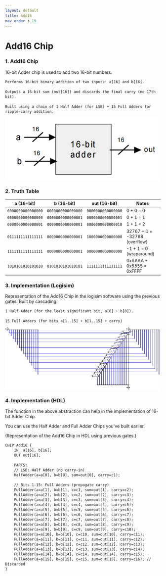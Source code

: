 ```yaml
---
layout: default
title: Add16
nav_order : 19
---
```


# Add16 Chip

### 1. Add16 Chip

16-bit Adder chip is used to add two 16-bit numbers.

    Performs 16-bit binary addition of two inputs: a[16] and b[16].

    Outputs a 16-bit sum (out[16]) and discards the final carry (no 17th bit).

    Built using a chain of 1 Half Adder (for LSB) + 15 Full Adders for ripple-carry addition.

<img src="\images\16add.png" width="500" height="200px"/> 

### 2. Truth Table

| a (16-bit)          | b (16-bit)          | out (16-bit)       | Notes                     |
|---------------------|---------------------|--------------------|---------------------------|
| `0000000000000000`  | `0000000000000000`  | `0000000000000000` | 0 + 0 = 0                 |
| `0000000000000000`  | `0000000000000001`  | `0000000000000001` | 0 + 1 = 1                 |
| `0000000000000001`  | `0000000000000001`  | `0000000000000010` | 1 + 1 = 2                 |
| `0111111111111111`  | `0000000000000001`  | `1000000000000000` | 32767 + 1 = -32768 (overflow) |
| `1111111111111111`  | `0000000000000001`  | `0000000000000000` | -1 + 1 = 0 (wraparound)   |
| `1010101010101010`  | `0101010101010101`  | `1111111111111111` | 0xAAAA + 0x5555 = 0xFFFF  |

### 3. Implementation (Logisim)

Representation of the Add16 Chip in the logisim software using the previous gates.
Built by cascading:

    1 Half Adder (for the least significant bit, a[0] + b[0]).

    15 Full Adders (for bits a[1..15] + b[1..15] + carry)

<img src="\logisim\add16.png" width="500" height="200px"/> 


### 4. Implementation (HDL)

The function in the above abstraction can help in the implementation of 16-bit Adder Chip.

You can use the Half Adder and Full Adder Chips you've built earlier.

(Representation of the Add16 Chip in HDL using previous gates.)


```hdl
CHIP Add16 {
    IN  a[16], b[16];
    OUT out[16];

    PARTS:
    // LSB: Half Adder (no carry-in)
    HalfAdder(a=a[0], b=b[0], sum=out[0], carry=c1);
    
    // Bits 1-15: Full Adders (propagate carry)
    FullAdder(a=a[1], b=b[1], c=c1, sum=out[1], carry=c2);
    FullAdder(a=a[2], b=b[2], c=c2, sum=out[2], carry=c3);
    FullAdder(a=a[3], b=b[3], c=c3, sum=out[3], carry=c4);
    FullAdder(a=a[4], b=b[4], c=c4, sum=out[4], carry=c5);
    FullAdder(a=a[5], b=b[5], c=c5, sum=out[5], carry=c6);
    FullAdder(a=a[6], b=b[6], c=c6, sum=out[6], carry=c7);
    FullAdder(a=a[7], b=b[7], c=c7, sum=out[7], carry=c8);
    FullAdder(a=a[8], b=b[8], c=c8, sum=out[8], carry=c9);
    FullAdder(a=a[9], b=b[9], c=c9, sum=out[9], carry=c10);
    FullAdder(a=a[10], b=b[10], c=c10, sum=out[10], carry=c11);
    FullAdder(a=a[11], b=b[11], c=c11, sum=out[11], carry=c12);
    FullAdder(a=a[12], b=b[12], c=c12, sum=out[12], carry=c13);
    FullAdder(a=a[13], b=b[13], c=c13, sum=out[13], carry=c14);
    FullAdder(a=a[14], b=b[14], c=c14, sum=out[14], carry=c15);
    FullAdder(a=a[15], b=b[15], c=c15, sum=out[15], carry=c16); // Discarded
}
 ```